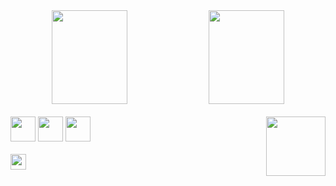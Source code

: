 
<div align="center">
  <img height="150em" width="49%" src="https://github-readme-stats.vercel.app/api?username=MendesK98&show_icons=true&theme=tokyonight&include_all_commits=true&count_private=true"/>
  <img height="150em" width="49%" src="https://github-readme-stats.vercel.app/api/top-langs/?username=MendesK98&layout=compact&langs_count=16&theme=tokyonight"/>
</div> <br>
<div>
  <img align="right" widht="80" height="95" src="https://mir-s3-cdn-cf.behance.net/project_modules/max_1200/5eeea355389655.59822ff824b72.gif">
  <code><img widht="30" height="40" src="https://img.icons8.com/nolan/64/java-coffee-cup-logo.png"></code>
  <code><img widht="30" height="40" src="https://img.icons8.com/nolan/128/java-eclipse.png"></code>
  <code><img widht="30" height="40" src="https://img.icons8.com/nolan/128/android-os.png"/></code>
</div> <br>
<div>
  <a href="https://www.linkedin.com/in/lucas-m98/"><img height="25em" src="https://img.icons8.com/nolan/128/linkedin-circled.png"/></a>

          
              
</div>  <br>
  
